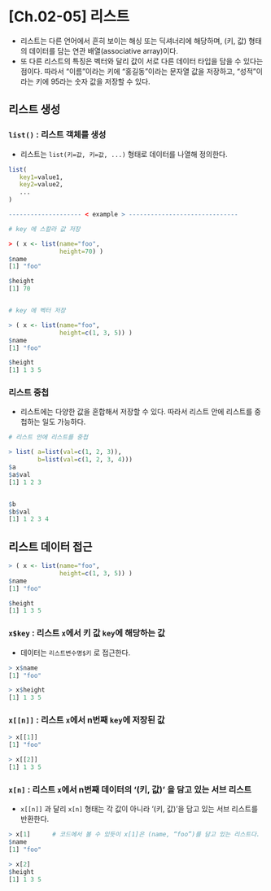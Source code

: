 # [Ch.02-05] 리스트

- 리스트는 다른 언어에서 흔히 보이는 해싱 또는 딕셔너리에 해당하며, (키, 값) 형태의 데이터를 담는 연관 배열(associative array)이다.
- 또 다른 리스트의 특징은 벡터와 달리 값이 서로 다른 데이터 타입을 담을 수 있다는 점이다. 따라서 “이름”이라는 키에 “홍길동”이라는 문자열 값을 저장하고, “성적”이라는 키에 95라는 숫자 값을 저장할 수 있다.



## 리스트 생성



### `list()` : 리스트 객체를 생성

- 리스트는 `list(키=값, 키=값, ...)` 형태로 데이터를 나열해 정의한다.

```R
list(
   key1=value1, 
   key2=value2, 
   ... 
)

-------------------- < example > ------------------------------

# key 에 스칼라 값 저장

> ( x <- list(name="foo",
              height=70) )
$name
[1] "foo"

$height
[1] 70


# key 에 벡터 저장

> ( x <- list(name="foo",
              height=c(1, 3, 5)) )
$name
[1] "foo"

$height
[1] 1 3 5
```



### 리스트 중첩

- 리스트에는 다양한 값을 혼합해서 저장할 수 있다. 따라서 리스트 안에 리스트를 중첩하는 일도 가능하다.

```R
# 리스트 안에 리스트를 중첩

> list( a=list(val=c(1, 2, 3)),
        b=list(val=c(1, 2, 3, 4)))
$a
$a$val
[1] 1 2 3


$b
$b$val
[1] 1 2 3 4
```



## 리스트 데이터 접근

```R
> ( x <- list(name="foo",
              height=c(1, 3, 5)) )
$name
[1] "foo"

$height
[1] 1 3 5
```



### `x$key` : 리스트 `x`에서 키 값 `key`에 해당하는 값

- 데이터는 `리스트변수명$키` 로 접근한다.

```R
> x$name
[1] "foo"

> x$height
[1] 1 3 5
```



### `x[[n]]` : 리스트 `x`에서 n번째 `key`에 저장된 값

```R
> x[[1]]
[1] "foo"

> x[[2]]
[1] 1 3 5
```



### `x[n]` : 리스트 `x`에서 n번째 데이터의 ‘(키, 값)’ 을 담고 있는 서브 리스트

- `x[[n]]` 과 달리 `x[n]` 형태는 각 값이 아니라 ‘(키, 값)’을 담고 있는 서브 리스트를 반환한다. 

```R
> x[1]		# 코드에서 볼 수 있듯이 x[1]은 (name, “foo”)를 담고 있는 리스트다.
$name
[1] "foo"

> x[2]
$height
[1] 1 3 5
```
